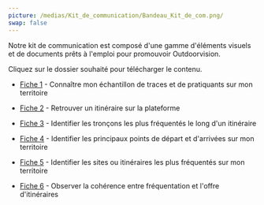 ```yaml
---
picture: /medias/Kit_de_communication/Bandeau_Kit_de_com.png/
swap: false
---
```


<p>Notre kit de communication est composé d'une gamme d'éléments visuels et de documents prêts à l'emploi pour promouvoir Outdoorvision.</p>

<p>Cliquez sur le dossier souhaité pour télécharger le contenu.</p>


- [Fiche 1](/medias/tutoriel/Fiche_1.pdf) - Connaître mon échantillon de traces et de pratiquants sur mon territoire

<p></p>

- [Fiche 2](/medias/tutoriel/Fiche_2.pdf) - Retrouver un itinéraire sur la plateforme
<p></p>

- [Fiche 3](/medias/tutoriel/Fiche_3.pdf) - Identifier les tronçons les plus fréquentés le long d'un itinéraire
<p></p>

- [Fiche 4](/medias/tutoriel/Fiche_4.pdf) - Identifier les principaux points de départ et d'arrivées sur mon territoire 
<p></p>

- [Fiche 5](/medias/tutoriel/Fiche_5.pdf) - Identifier les sites ou itinéraires les plus fréquentés sur mon territoire
<p></p>

- [Fiche 6](/medias/tutoriel/Fiche_6.pdf) - Observer la cohérence entre fréquentation et l'offre d'itinéraires
<p></p>

